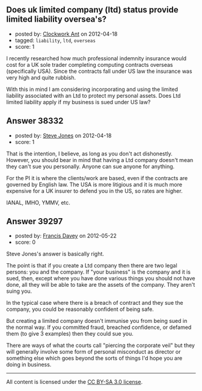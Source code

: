 ## Does uk limited company (ltd) status provide limited liability oversea's?

- posted by: [Clockwork Ant](https://stackexchange.com/users/-1/17564-clockwork-ant) on 2012-04-18
- tagged: `liability`, `ltd`, `overseas`
- score: 1

I recently researched how much professional indemnity insurance would cost for a UK sole trader completing computing contracts overseas (specifically USA). Since the contracts fall under US law the insurance was very high and quite rubbish.

With this in mind I am considering incorporating and using the limited liability associated with an Ltd to protect my personal assets. Does Ltd limited liability apply if my business is sued under US law?


## Answer 38332

- posted by: [Steve Jones](https://stackexchange.com/users/-1/12985-steve-jones) on 2012-04-18
- score: 1

That is the intention, I believe, as long as you don't act dishonestly. However, you should bear in mind that having a Ltd company doesn't mean they can't sue you personally. Anyone can sue anyone for anything.

For the PI it is where the clients/work are based, even if the contracts are governed by English law. The USA is more litigious and it is much more expensive for a UK insurer to defend you in the US, so rates are higher.

IANAL, IMHO, YMMV, etc.


## Answer 39297

- posted by: [Francis Davey](https://stackexchange.com/users/-1/3499-francis-davey) on 2012-05-22
- score: 0

Steve Jones's answer is basically right.

The point is that if you create a Ltd company then there are two legal persons: you and the company. If "your business" is the company and it is sued, then, except where you have done various things you should not have done, all they will be able to take are the assets of the company. They aren't suing you.

In the typical case where there is a breach of contract and they sue the company, you could be reasonably confident of being safe.

But creating a limited company doesn't immunise you from being sued in the normal way. If you committed fraud, breached confidence, or defamed them (to give 3 examples) then they could sue you. 

There are ways of what the courts call "piercing the corporate veil" but they will generally involve some form of personal misconduct as director or something else which goes beyond the sorts of things I'd hope you are doing in business.



---

All content is licensed under the [CC BY-SA 3.0 license](https://creativecommons.org/licenses/by-sa/3.0/).
